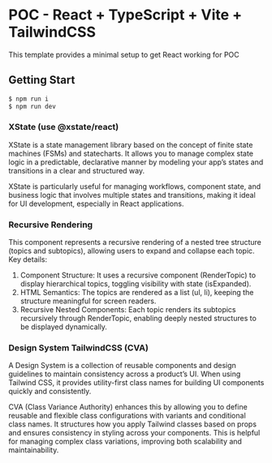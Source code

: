 # POC - React + TypeScript + Vite + TailwindCSS

This template provides a minimal setup to get React working for POC

## Getting Start

```bash
$ npm run i
$ npm run dev
```

### XState (use @xstate/react)

XState is a state management library based on the concept of finite state machines (FSMs) and statecharts. It allows you to manage complex state logic in a predictable, declarative manner by modeling your app’s states and transitions in a clear and structured way.

XState is particularly useful for managing workflows, component state, and business logic that involves multiple states and transitions, making it ideal for UI development, especially in React applications.

### Recursive Rendering
This component represents a recursive rendering of a nested tree structure (topics and subtopics), allowing users to expand and collapse each topic. Key details:

1.	Component Structure: It uses a recursive component (RenderTopic) to display hierarchical topics, toggling visibility with state (isExpanded).
2.	HTML Semantics: The topics are rendered as a list (ul, li), keeping the structure meaningful for screen readers.
3.	Recursive Nested Components: Each topic renders its subtopics recursively through RenderTopic, enabling deeply nested structures to be displayed dynamically.

### Design System TailwindCSS (CVA)

A Design System is a collection of reusable components and design guidelines to maintain consistency across a product’s UI. When using Tailwind CSS, it provides utility-first class names for building UI components quickly and consistently.

CVA (Class Variance Authority) enhances this by allowing you to define reusable and flexible class configurations with variants and conditional class names. It structures how you apply Tailwind classes based on props and ensures consistency in styling across your components. This is helpful for managing complex class variations, improving both scalability and maintainability.